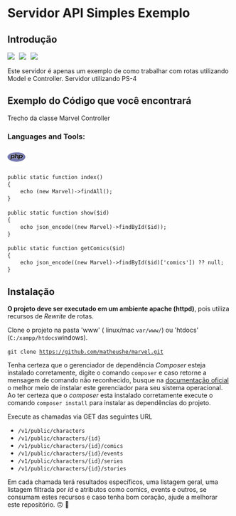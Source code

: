 # Servidor API Simples Exemplo

## Introdução

<img src="https://img.shields.io/badge/php-marvel-green?style=flat&logo=php" style="margin-right:10px"><img src="https://img.shields.io/badge/version-0.0.1--alpha-red?style=flat" style="margin-right:10px"><img src="https://img.shields.io/badge/license-MIT-yellowgreen?style=flat" style="margin-right:10px"><br>

Este servidor é apenas um exemplo de como trabalhar com rotas utilizando Model e Controller.
Servidor utilizando PS-4

## Exemplo do Código que você encontrará

Trecho da classe Marvel Controller

<h3 align="left">Languages and Tools:</h3>
<p align="left"> <a href="https://www.php.net" target="_blank"> <img src="https://raw.githubusercontent.com/devicons/devicon/master/icons/php/php-original.svg" alt="php" width="40" height="40"/> </a> </p>

    public static function index()
    {
        echo (new Marvel)->findAll();
    }

    public static function show($id)
    {
        echo json_encode((new Marvel)->findById($id));
    }

    public static function getComics($id)
    {
        echo json_encode((new Marvel)->findById($id)['comics']) ?? null;
    }

## Instalação

<strong> O projeto deve ser executado em um ambiente apache (httpd)</strong>, pois utiliza recursos de <i>Rewrite</i> de rotas.

Clone o projeto na pasta 'www' ( linux/mac <code>var/www/</code>) ou 'htdocs' (<code>C:/xampp/htdocs</code>windows).<br>

<code>git clone https://github.com/matheushe/marvel.git</code> <br>

Tenha certeza que o gerenciador de dependência <i>Composer</i> esteja instalado corretamente, digite o comando <code>composer</code> e caso retorne a mensagem de comando não reconhecido, busque na <a href="https://getcomposer.org/download/">documentação oficial</a> o melhor meio de instalar este gerenciador para seu sistema operacional.
Ao ter certeza que o <i>composer</i> esta instalado corretamente execute o comando <code>composer install</code> para instalar as dependências do projeto.

Execute as chamadas via GET das seguintes URL

<ul>
<li><code>/v1/public/characters</code></li>
<li><code>/v1/public/characters/{id}</code></li>
<li><code>/v1/public/characters/{id}/comics</code></li>
<li><code>/v1/public/characters/{id}/events</code></li>
<li><code>/v1/public/characters/{id}/series</code></li>
<li><code>/v1/public/characters/{id}/stories</code></li>
</ul>

Em cada chamada terá resultados específicos, uma listagem geral, uma listagem filtrada por <i>id</i> e atributos como comics, events e outros, se consumam estes recursos e caso tenha bom coração, ajude a melhorar este repositório.
🙃 🙂 